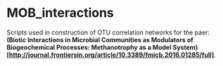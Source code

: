 ﻿# MOB_interactions
Scripts used in construction of OTU correlation networks for the paer: **(Biotic Interactions in Microbial Communities as Modulators of Biogeochemical Processes: Methanotrophy as a Model System)[http://journal.frontiersin.org/article/10.3389/fmicb.2016.01285/full]**.

